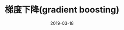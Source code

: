 ---
title: 梯度下降(gradient boosting)
date: 2019-03-18
categories: 
	-   机器学习
tags:  
        -   python
        -   机器学习
        -   梯度下降
mathjax: true
---